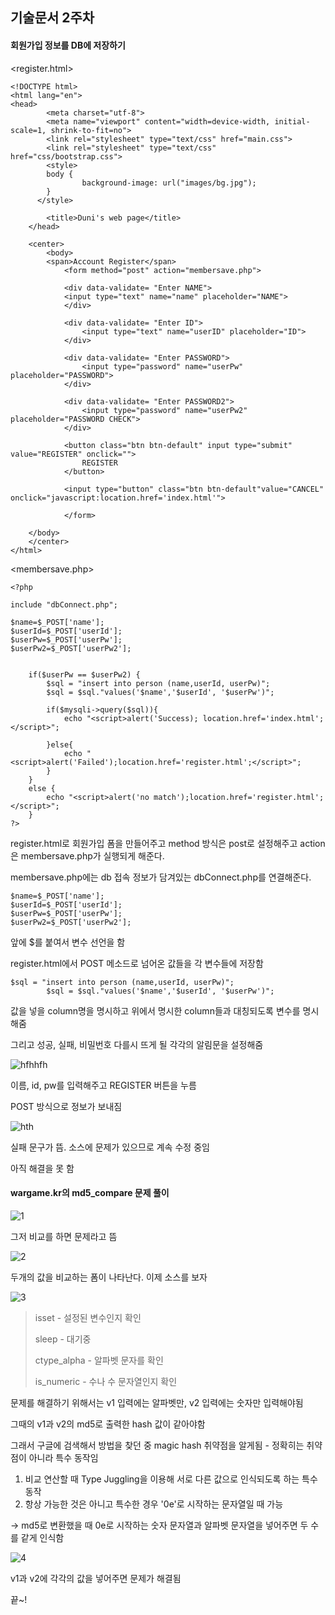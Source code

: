## 기술문서 2주차 

#### 회원가입 정보를 DB에 저장하기 



<register.html>

~~~~~
<!DOCTYPE html>
<html lang="en">
<head>
	    <meta charset="utf-8">
	    <meta name="viewport" content="width=device-width, initial-scale=1, shrink-to-fit=no">
	    <link rel="stylesheet" type="text/css" href="main.css">
	   	<link rel="stylesheet" type="text/css" href="css/bootstrap.css">
	    <style>
        body {
                background-image: url("images/bg.jpg");
        }      
      </style>
      
		<title>Duni's web page</title>
	</head>

	<center>
		<body>
		<span>Account Register</span>
			<form method="post" action="membersave.php">

			<div data-validate= "Enter NAME">
			<input type="text" name="name" placeholder="NAME">
			</div>
			
			<div data-validate= "Enter ID">
				<input type="text" name="userID" placeholder="ID">
			</div>

			<div data-validate= "Enter PASSWORD">
				<input type="password" name="userPw" placeholder="PASSWORD">
			</div>

			<div data-validate= "Enter PASSWORD2">
				<input type="password" name="userPw2" placeholder="PASSWORD CHECK">
			</div>
			
			<button class="btn btn-default" input type="submit" value="REGISTER" onclick="">
				REGISTER
			</button>

			<input type="button" class="btn btn-default"value="CANCEL" onclick="javascript:location.href='index.html'">
	
			</form>

	</body>
	</center>
</html>

~~~~~



<membersave.php>



~~~~
<?php

include "dbConnect.php";

$name=$_POST['name'];
$userId=$_POST['userId'];
$userPw=$_POST['userPw'];
$userPw2=$_POST['userPw2']; 


    if($userPw == $userPw2) {
		$sql = "insert into person (name,userId, userPw)";
		$sql = $sql."values('$name','$userId', '$userPw')";

		if($mysqli->query($sql)){
			echo "<script>alert('Success); location.href='index.html';</script>";

		}else{
			echo "<script>alert('Failed');location.href='register.html';</script>";
		}
	}
	else {
		echo "<script>alert('no match');location.href='register.html';</script>";
	}
?>

~~~~



register.html로 회원가입 폼을 만들어주고 method 방식은  post로 설정해주고 action은 membersave.php가 실행되게 해준다.

membersave.php에는 db 접속 정보가 담겨있는 dbConnect.php를 연결해준다.





~~~~
$name=$_POST['name'];
$userId=$_POST['userId'];
$userPw=$_POST['userPw'];
$userPw2=$_POST['userPw2']; 
~~~~

앞에 $를 붙여서 변수 선언을 함

register.html에서 POST 메소드로 넘어온 값들을 각 변수들에 저장함



~~~
$sql = "insert into person (name,userId, userPw)";
		$sql = $sql."values('$name','$userId', '$userPw')";
~~~

값을 넣을 column명을 명시하고 위에서 명시한 column들과 대칭되도록 변수를 명시해줌



그리고 성공, 실패, 비밀번호 다를시 뜨게 될 각각의 알림문을 설정해줌





![hfhhfh](C:\Users\박지윤\Desktop\hfhhfh.PNG)

이름, id, pw를 입력해주고 REGISTER 버튼을 누름

POST 방식으로 정보가 보내짐





![hth](C:\Users\박지윤\Desktop\hth.PNG)

실패 문구가 뜸. 소스에 문제가 있으므로 계속 수정 중임

아직 해결을 못 함 







#### wargame.kr의 md5_compare 문제 풀이



![1](C:\Users\박지윤\Desktop\1.PNG)

그저 비교를 하면 문제라고 뜸



![2](C:\Users\박지윤\Desktop\2.PNG)

두개의 값을 비교하는 폼이 나타난다. 이제 소스를 보자



![3](C:\Users\박지윤\Desktop\3.PNG)

>  isset - 설정된 변수인지 확인
>
> sleep - 대기중
>
> ctype_alpha - 알파벳 문자를 확인
>
> is_numeric - 수나 수 문자열인지 확인



문제를 해결하기 위해서는 v1 입력에는 알파벳만, v2 입력에는 숫자만 입력해야됨

그때의 v1과 v2의 md5로 출력한 hash 값이 같아야함



그래서 구글에 검색해서 방법을 찾던 중 magic hash 취약점을 알게됨 - 정확히는 취약점이 아니라 특수 동작임



<Magic hash>

1. 비교 연산할 때 Type Juggling을 이용해 서로 다른 값으로 인식되도록 하는 특수 동작
2. 항상 가능한 것은 아니고 특수한 경우 '0e'로 시작하는 문자열일 때 가능

 → md5로 변환했을 때 0e로 시작하는 숫자 문자열과 알파벳 문자열을 넣어주면 두 수를 같게 인식함



![4](C:\Users\박지윤\Desktop\4.PNG)



v1과 v2에 각각의 값을 넣어주면 문제가 해결됨





끝~!

